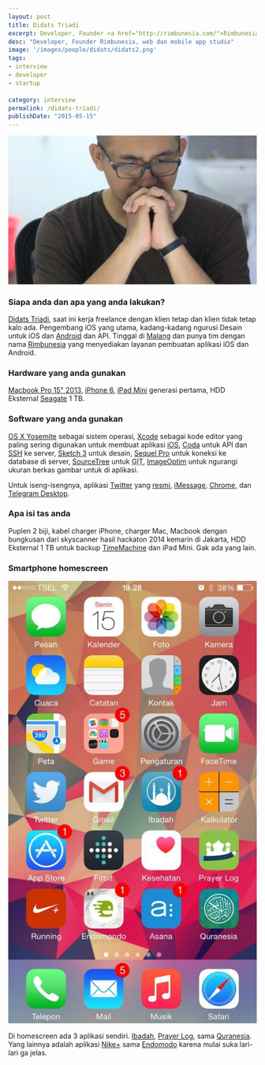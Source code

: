 ```yaml
---
layout: post
title: Didats Triadi
excerpt: Developer, Founder <a href="http://rimbunesia.com/">Rimbunesia</a>
desc: "Developer, Founder Rimbunesia, web dan mobile app studio"
image: '/images/people/didats/didats2.png'
tags:
- interview
- developer
- startup

category: interview
permalink: /didats-triadi/
publishDate: "2015-05-15"
---
```


![Didats Triadi](/images/people/didats/didats2.png)


### Siapa anda dan apa yang anda lakukan?
[Didats Triadi](http://didatstriadi.com/), saat ini kerja freelance dengan klien tetap dan klien tidak tetap kalo ada. Pengembang iOS yang utama, kadang-kadang ngurusi Desain untuk iOS dan [Android](https://www.android.com/) dan API. Tinggal di [Malang](http://id.wikipedia.org/wiki/Kota_Malang) dan punya tim dengan nama [Rimbunesia](http://rimbunesia.com/) yang menyediakan layanan pembuatan aplikasi iOS dan Android.

### Hardware yang anda gunakan
[Macbook Pro 15" 2013](https://support.apple.com/kb/SP669?locale=en_US), [iPhone 6](https://www.apple.com/iphone-6/), [iPad Mini](https://en.wikipedia.org/wiki/IPad_Mini_(1st_generation)) generasi pertama, HDD Eksternal [Seagate](http://www.seagate.com/id/id/external-hard-drives/portable-hard-drives/standard/backup-plus/) 1 TB.

### Software yang anda gunakan
[OS X Yosemite](https://en.wikipedia.org/wiki/OS_X_Yosemite) sebagai sistem operasi, [Xcode](https://developer.apple.com/xcode/) sebagai kode editor yang paling sering digunakan untuk membuat aplikasi [iOS](https://www.apple.com/ios/), [Coda](https://panic.com/coda/) untuk API dan [SSH](https://en.wikipedia.org/wiki/Secure_Shell) ke server, [Sketch 3](http://bohemiancoding.com/sketch/) untuk desain, [Sequel Pro](http://www.sequelpro.com/) untuk koneksi ke database di server, [SourceTree](https://www.sourcetreeapp.com/) untuk <abbr title="Git is a free and open source distributed version control system designed to handle everything from small to very large projects with speed and efficiency">GIT</abbr>, <a href="https://imageoptim.com/">ImageOptim</a> untuk ngurangi ukuran berkas gambar untuk di aplikasi.

Untuk iseng-isengnya, aplikasi [Twitter](https://twitter.com/didats) yang [resmi](https://itunes.apple.com/id/app/twitter/id409789998?mt=12), [iMessage](https://www.apple.com/ios/messages/), [Chrome](http://www.google.com/chrome/), dan [Telegram Desktop](https://desktop.telegram.org).

### Apa isi tas anda
Puplen 2 biji, kabel charger iPhone, charger Mac, Macbook dengan bungkusan dari skyscanner hasil hackaton 2014 kemarin di Jakarta, HDD Eksternal 1 TB untuk backup <a href="https://support.apple.com/en-us/HT201250">TimeMachine</a> dan iPad Mini. Gak ada yang lain.

### Smartphone homescreen
![Didats Triadi Homescreen](/images/people/didats/photo_2015-06-15_20-11-05-575x1024.jpg)

Di homescreen ada 3 aplikasi sendiri. [Ibadah](https://itunes.apple.com/us/app/ibadah/id540869353?mt=8), [Prayer Log](https://itunes.apple.com/id/app/prayer-log-log-your-rawatib/id953933637?mt=8), sama [Quranesia](https://itunes.apple.com/id/app/quranesia-quran-terjemahan/id866235794?mt=8). Yang lainnya adalah aplikasi [Nike+](https://itunes.apple.com/us/app/nike+-running/id387771637?mt=8) sama [Endomodo](https://itunes.apple.com/us/app/running-walking-endomondo/id333210180?mt=8) karena mulai suka lari-lari ga jelas.
